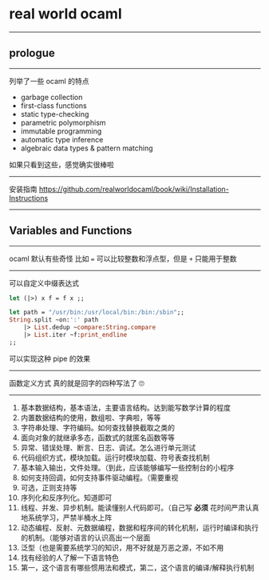 # real world ocaml

---

## prologue

---

列举了一些 ocaml 的特点

- garbage collection
- first-class functions
- static type-checking
- parametric polymorphism
- immutable programming
- automatic type inference
- algebraic data types & pattern matching

如果只看到这些，感觉确实很棒啦

---

安装指南
https://github.com/realworldocaml/book/wiki/Installation-Instructions

---

## Variables and Functions

---

ocaml 默认有些奇怪
比如 `=` 可以比较整数和浮点型，但是 `+` 只能用于整数

---

可以自定义中缀表达式

```ocaml
let (|>) x f = f x ;;

let path = "/usr/bin:/usr/local/bin:/bin:/sbin";;
String.split ~on:':' path
	|> List.dedup ~compare:String.compare
	|> List.iter ~f:print_endline
;;
```

可以实现这种 pipe 的效果

---

函数定义方式
真的就是回字的四种写法了 🙄️

---

1. 基本数据结构，基本语法，主要语言结构。达到能写数学计算的程度
2. 内置数据结构的使用，数组啦、字典啦，等等
3. 字符串处理、字符编码。如何查找替换截取之类的
4. 面向对象的就继承多态，函数式的就匿名函数等等
5. 异常、错误处理、断言、日志、调试。怎么进行单元测试
6. 代码组织方式，模块加载。运行时模块加载、符号表查找机制
7. 基本输入输出，文件处理。（到此，应该能够编写一些控制台的小程序
8. 如何支持回调，如何支持事件驱动编程。（需要重视
9. 可选，正则支持等
10. 序列化和反序列化。知道即可
11. 线程、并发、异步机制。能读懂别人代码即可。（自己写 **必须** 花时间严肃认真地系统学习，严禁半桶水上阵
12. 动态编程、反射、元数据编程，数据和程序间的转化机制，运行时编译和执行的机制。（能够对语言的认识高出一个层面
13. 泛型（也是需要系统学习的知识，用不好就是万恶之源，不如不用
14. 找有经验的人了解一下语言特色
15. 第一，这个语言有哪些惯用法和模式，第二，这个语言的编译/解释执行机制
